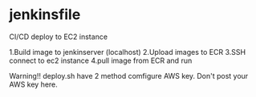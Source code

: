 # jenkinsfile
CI/CD deploy to EC2 instance

1.Build image to jenkinserver (localhost)
2.Upload images to ECR
3.SSH connect to ec2 instance
4.pull image from ECR and run

Warning!!
deploy.sh have 2 method comfigure AWS key.
Don't post your AWS key here.


